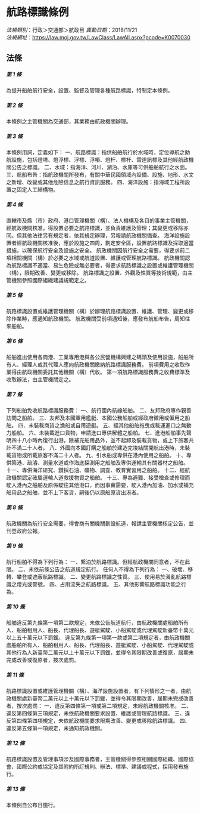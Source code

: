 # 航路標識條例

*法規類別*：行政＞交通部＞航政目
*異動日期*：2018/11/21  
*法規網址*：https://law.moj.gov.tw/LawClass/LawAll.aspx?pcode=K0070030



## 法條
##### 第 1 條
為提升船舶航行安全，設置、監督及管理各種航路標識，特制定本條例。

##### 第 2 條
本條例之主管機關為交通部，其業務由航政機關辦理。

##### 第 3 條
本條例用詞，定義如下：
一、航路標識：指供船舶航行於水域時，定位導航之助航設施，包括燈塔、燈浮標、浮標、浮樁、燈杆、標杆、雷達訊標及其他經航政機關公告之標識。
二、水域：指海洋、河川、湖泊、水庫等可供船舶航行之水面。
三、航船布告：指航政機關所發布，有關中華民國領域內設備、設施、地形、水文之新增、改變或其他危險信息之航行資訊服務。
四、海洋設施：指海域工程所設置之固定人工結構物。

##### 第 4 條
直轄市及縣（市）政府、港口管理機關（構）、法人機構及各目的事業主管機關，經航政機關核准，得設置必要之航路標識，並負責維護及管理；其變更或移除亦同。但其他法律另有規定者，依其規定辦理，另報請航政機關備查。
海洋設施設置者經航政機關核准後，應於設施之四周，劃定安全區，設置航路標識及採取適當措施，以確保航行安全及設施之安全。
航政機關因航行安全之需要，得要求前二項相關機關（構）於必要之水域或航道設置、維護或管理航路標識。
航政機關認為航路標識不適當、易生危險或無必要者，得要求航路標識之設置或維護管理機關（構），限期改善、變更或移除。
航路標識之設置、外觀及性質等技術規範，由主管機關參照國際組織建議規範定之。

##### 第 5 條
航路標識設置或維護管理機關（構）於辦理航路標識設置、維護、管理、變更或移除作業時，應通知航政機關。
航政機關受前項通知後，應發布航船布告，周知往來船舶。

##### 第 6 條
船舶進出使用各商港、工業專用港與各公民營機構興建之碼頭及使用設施，船舶所有人、經理人或其代理人應向航政機關繳納航路標識服務費。
前項費用之收取作業得由航政機關委託其他機關（構）代收。
第一項航路標識服務費之收費標準及收取辦法，由主管機關定之。

##### 第 7 條
下列船舶免收航路標識服務費：
一、航行國內航線船舶。
二、友邦政府專作親善訪問之船舶。
三、友邦及本國軍用艦艇、本國公務船舶或經政府徵用或僱用之船舶。
四、未裝載商貨之漁船或自用遊艇。
五、經其他船舶拖曳或載運進口之無動力船舶。
六、未裝載進口貨物，申請進口專供解體之船舶。
七、進港船舶事先聲明四十八小時內復行出港，除補充船用品外，並不起卸及裝載貨物，或上下旅客共計不滿二十人者。
八、外國向本國訂購之船舶於建造完竣結關開航出港時，未裝載貨物或所載旅客不滿二十人者。
九、引水船或專供在港內使用之船舶。
十、專供築港、疏濬、測量水道或作海底探測用之船舶及專供運輸其有關器材之船舶。
十一、專供海洋研究、鑽採石油、礦物、調查、教育實習用之船舶。
十二、經航政機關認定確屬運輸人道救援物資之船舶。
十三、專為避難、接受檢查或修理而駛入港內之船舶及原係駛往其他港口，而因事實需要，駛入港內加油、加水或補充船用品之船舶，並不上下客貨，嗣後仍以原船原貨出港者。

##### 第 8 條
航政機關為航行安全需要，得會商有關機關劃設航道，報請主管機關核定公告，並刊登政府公報。

##### 第 9 條
航行船舶不得為下列行為：
一、繫泊於航路標識。但經航政機關同意者，不在此限。
二、未依前條公告之航道規定航行。
任何人不得為下列行為：
一、破壞、移轉、攀登或遮蔽航路標識。
二、變更航路標識之性質。
三、使用易於淆亂航路標識之燈光或警號。
四、占用流失之航路標識。
五、其他影響航路標識功能之行為。

##### 第 10 條
船舶違反第九條第一項第二款規定，未依公告航道航行，由航政機關處船舶所有人、船舶租用人、船長、代理船長、遊艇駕駛、小船駕駛或代理駕駛新臺幣十萬元以上五十萬元以下罰鍰。
違反第九條第一項第一款或第二項規定者，由航政機關處船舶所有人、船舶租用人、船長、代理船長、遊艇駕駛、小船駕駛、代理駕駛或其他行為人新臺幣二萬元以上十萬元以下罰鍰，並得令其限期改善或復原，屆期未完成改善或復原者，按次處罰。

##### 第 11 條
航路標識設置或維護管理機關（構）、海洋設施設置者，有下列情形之一者，由航政機關處新臺幣二萬元以上十萬元以下罰鍰，並得令其限期改善，屆期未完成改善者，按次處罰：
一、違反第四條第一項或第二項規定，未經航政機關核准。
二、違反第四條第三項規定，未依航政機關要求設置、維護或管理航路標識。
三、違反第四條第四項規定，未依航政機關要求限期改善、變更或移除航路標識。
四、違反第五條第一項規定，未通知航政機關。

##### 第 12 條
航路標識設置及管理事項涉及國際事務者，主管機關得參照相關國際組織、國際協會、國際公約或協定及其附約所訂規則、辦法、標準、建議或程式，採用發布施行。

##### 第 13 條
本條例自公布日施行。


